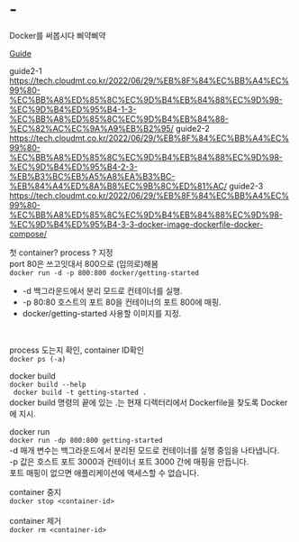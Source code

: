# -
Docker를 써봅시다 삐약삐약

[Guide](https://learn.microsoft.com/ko-kr/visualstudio/docker/tutorials/docker-tutorial)

guide2-1  
https://tech.cloudmt.co.kr/2022/06/29/%EB%8F%84%EC%BB%A4%EC%99%80-%EC%BB%A8%ED%85%8C%EC%9D%B4%EB%84%88%EC%9D%98-%EC%9D%B4%ED%95%B4-1-3-%EC%BB%A8%ED%85%8C%EC%9D%B4%EB%84%88-%EC%82%AC%EC%9A%A9%EB%B2%95/
guide2-2  
https://tech.cloudmt.co.kr/2022/06/29/%EB%8F%84%EC%BB%A4%EC%99%80-%EC%BB%A8%ED%85%8C%EC%9D%B4%EB%84%88%EC%9D%98-%EC%9D%B4%ED%95%B4-2-3-%EB%B3%BC%EB%A5%A8%EA%B3%BC-%EB%84%A4%ED%8A%B8%EC%9B%8C%ED%81%AC/
guide2-3  
https://tech.cloudmt.co.kr/2022/06/29/%EB%8F%84%EC%BB%A4%EC%99%80-%EC%BB%A8%ED%85%8C%EC%9D%B4%EB%84%88%EC%9D%98-%EC%9D%B4%ED%95%B4-3-3-docker-image-dockerfile-docker-compose/
  
  
첫 container? process ? 지정  
port 80은 쓰고잇대서 800으로 (임의로)해봄  
```docker run -d -p 800:800 docker/getting-started```  
* -d 백그라운드에서 분리 모드로 컨테이너를 실행.
* -p 80:80 호스트의 포트 80을 컨테이너의 포트 800에 매핑.
* docker/getting-started 사용할 이미지를 지정.
<br/>

  
process 도는지 확인, container ID확인  
```docker ps (-a)``` 
  
  
 docker build  
 ```docker build --help```  
 ``` docker build -t getting-started .```  
docker build 명령의 끝에 있는 .는 현재 디렉터리에서 Dockerfile을 찾도록 Docker에 지시.
  
  
 docker run  
 ```docker run -dp 800:800 getting-started```  
 -d 매개 변수는 백그라운드에서 분리된 모드로 컨테이너를 실행 중임을 나타냅니다.  
 -p 값은 호스트 포트 3000과 컨테이너 포트 3000 간에 매핑을 만듭니다.  
 포트 매핑이 없으면 애플리케이션에 액세스할 수 없습니다.
  
  
container 중지  
```docker stop <container-id>```
<br/>
<br/>
container 제거  
```docker rm <container-id>```
